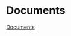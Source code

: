 # Documents

[Documents](Documents%2027dd3798725d81ad9df1d49b2e2ab584/Documents%2027dd3798725d8143905dd6c3fa59517b.csv)